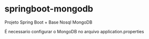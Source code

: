 # springboot-mongodb


Projeto Spring Boot + Base Nosql MongoDB


É necessario configurar o MongoDB no arquivo application.properties
